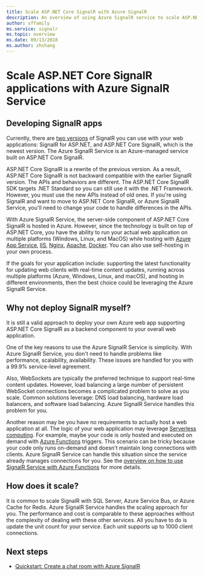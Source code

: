 ```yaml
---
title: Scale ASP.NET Core SignalR with Azure SignalR
description: An overview of using Azure SignalR service to scale ASP.NET Core SignalR applications.
author: sffamily
ms.service: signalr
ms.topic: overview
ms.date: 09/13/2018
ms.author: zhshang
---
```

# Scale ASP.NET Core SignalR applications with Azure SignalR Service

## Developing SignalR apps

Currently, there are [two versions](https://docs.microsoft.com/aspnet/core/signalr/version-differences) of SignalR you can use with your web applications: SignalR for ASP.NET, and ASP.NET Core SignalR, which is the newest version. The Azure SignalR Service is an Azure-managed service built on ASP.NET Core SignalR.

ASP.NET Core SignalR is a rewrite of the previous version. As a result, ASP.NET Core SignalR is not backward compatible with the earlier SignalR version. The APIs and behaviors are different. The ASP.NET Core SignalR SDK targets .NET Standard so you can still use it with the .NET Framework. However, you must use the new APIs instead of old ones. If you're using SignalR and want to move to ASP.NET Core SignalR, or Azure SignalR Service, you'll need to change your code to handle differences in the APIs.

With Azure SignalR Service, the server-side component of ASP.NET Core SignalR is hosted in Azure. However, since the technology is built on top of ASP.NET Core, you have the ability to run your actual web application on multiple platforms (Windows, Linux, and MacOS) while hosting with [Azure App Service](../app-service/app-service-web-overview.md), [IIS](https://docs.microsoft.com/aspnet/core/host-and-deploy/iis/index), [Nginx](https://docs.microsoft.com/aspnet/core/host-and-deploy/linux-nginx), [Apache](https://docs.microsoft.com/aspnet/core/host-and-deploy/linux-apache), [Docker](https://docs.microsoft.com/aspnet/core/host-and-deploy/docker/index). You can also use self-hosting in your own process.

If the goals for your application include: supporting the latest functionality for updating web clients with real-time content updates, running across multiple platforms (Azure, Windows, Linux, and macOS), and hosting in different environments, then the best choice could be leveraging the Azure SignalR Service.

## Why not deploy SignalR myself?

It is still a valid approach to deploy your own Azure web app supporting ASP.NET Core SignalR as a backend component to your overall web application.

One of the key reasons to use the Azure SignalR Service is simplicity. With Azure SignalR Service, you don't need to handle problems like performance, scalability, availability. These issues are handled for you with a 99.9% service-level agreement.

Also, WebSockets are typically the preferred technique to support real-time content updates. However, load balancing a large number of persistent WebSocket connections becomes a complicated problem to solve as you scale. Common solutions leverage: DNS load balancing, hardware load balancers, and software load balancing. Azure SignalR Service handles this problem for you.

Another reason may be you have no requirements to actually host a web application at all. The logic of your web application may leverage [Serverless computing](https://azure.microsoft.com/overview/serverless-computing/). For example, maybe your code is only hosted and executed on demand with [Azure Functions](https://docs.microsoft.com/azure/azure-functions/) triggers. This scenario can be tricky because your code only runs on-demand and doesn't maintain long connections with clients. Azure SignalR Service can handle this situation since the service already manages connections for you. See the [overview on how to use SignalR Service with Azure Functions](signalr-overview-azure-functions.md) for more details.

## How does it scale?

It is common to scale SignalR with SQL Server, Azure Service Bus, or Azure Cache for Redis. Azure SignalR Service handles the scaling approach for you. The performance and cost is comparable to these approaches without the complexity of dealing with these other services. All you have to do is update the unit count for your service. Each unit supports up to 1000 client connections.

## Next steps

* [Quickstart: Create a chat room with Azure SignalR](signalr-quickstart-dotnet-core.md)